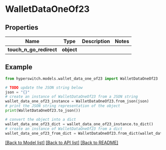 # WalletDataOneOf23


## Properties

Name | Type | Description | Notes
------------ | ------------- | ------------- | -------------
**touch_n_go_redirect** | **object** |  | 

## Example

```python
from hyperswitch.models.wallet_data_one_of23 import WalletDataOneOf23

# TODO update the JSON string below
json = "{}"
# create an instance of WalletDataOneOf23 from a JSON string
wallet_data_one_of23_instance = WalletDataOneOf23.from_json(json)
# print the JSON string representation of the object
print(WalletDataOneOf23.to_json())

# convert the object into a dict
wallet_data_one_of23_dict = wallet_data_one_of23_instance.to_dict()
# create an instance of WalletDataOneOf23 from a dict
wallet_data_one_of23_from_dict = WalletDataOneOf23.from_dict(wallet_data_one_of23_dict)
```
[[Back to Model list]](../README.md#documentation-for-models) [[Back to API list]](../README.md#documentation-for-api-endpoints) [[Back to README]](../README.md)


